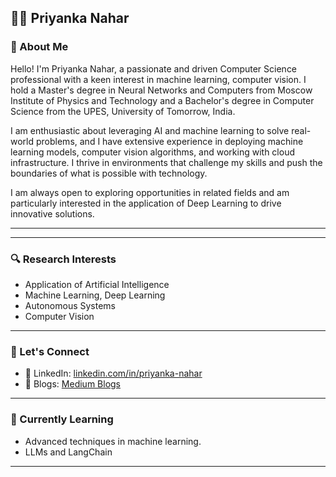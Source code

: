 ## 👩‍💻 Priyanka Nahar

### 🌟 About Me

Hello! I'm Priyanka Nahar, a passionate and driven Computer Science professional with a keen interest in machine learning, computer vision. I hold a Master's degree in Neural Networks and Computers from Moscow Institute of Physics and Technology and a Bachelor's degree in Computer Science from the UPES, University of Tomorrow, India.

I am enthusiastic about leveraging AI and machine learning to solve real-world problems, and I have extensive experience in deploying machine learning models, computer vision algorithms, and working with cloud infrastructure. I thrive in environments that challenge my skills and push the boundaries of what is possible with technology.

I am always open to exploring opportunities in related fields and am particularly interested in the application of Deep Learning to drive innovative solutions.


---


---

### 🔍 Research Interests

- Application of Artificial Intelligence
- Machine Learning, Deep Learning
- Autonomous Systems
- Computer Vision



---

### 💬 Let's Connect

- 💼 LinkedIn: [linkedin.com/in/priyanka-nahar](https://linkedin.com/in/priyanka-nahar)
- 📝 Blogs: [Medium Blogs](https://github.com/priyankanahar09/medium-blogs)


---

### 🌱 Currently Learning

- Advanced techniques in machine learning.
- LLMs and LangChain

---


<!---
priyankanahar09/priyankanahar09 is a ✨ special ✨ repository because its `README.md` (this file) appears on your GitHub profile.
You can click the Preview link to take a look at your changes.
--->

